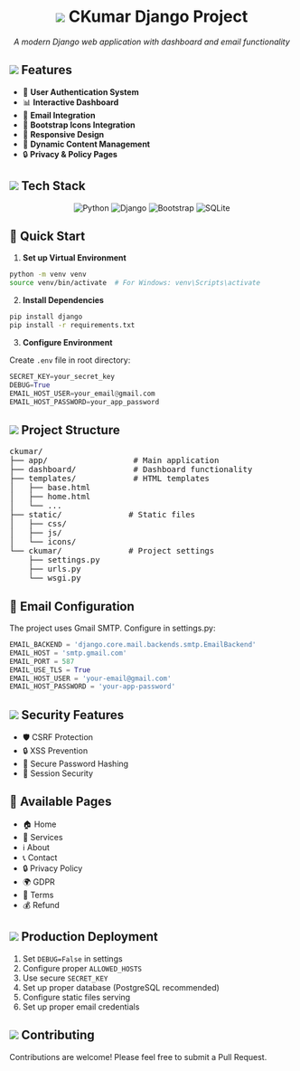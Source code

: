 <div align="center">
  <h1><img src="https://img.icons8.com/color/48/000000/rocket.png"/> CKumar Django Project</h1>
  <p><em>A modern Django web application with dashboard and email functionality</em></p>
</div>

<h2><img src="https://img.icons8.com/color/28/000000/star.png"/> Features</h2>

<ul>
  <li>🔐 <strong>User Authentication System</strong></li>
  <li>📊 <strong>Interactive Dashboard</strong></li>
  <li>📧 <strong>Email Integration</strong></li>
  <li>🎨 <strong>Bootstrap Icons Integration</strong></li>
  <li>📱 <strong>Responsive Design</strong></li>
  <li>📑 <strong>Dynamic Content Management</strong></li>
  <li>🔒 <strong>Privacy & Policy Pages</strong></li>
</ul>

<h2><img src="https://img.icons8.com/color/28/000000/maintenance.png"/> Tech Stack</h2>

<p align="center">
  <img src="https://img.shields.io/badge/Python-3776AB?style=for-the-badge&logo=python&logoColor=white" alt="Python"/>
  <img src="https://img.shields.io/badge/Django-092E20?style=for-the-badge&logo=django&logoColor=white" alt="Django"/>
  <img src="https://img.shields.io/badge/Bootstrap-7952B3?style=for-the-badge&logo=bootstrap&logoColor=white" alt="Bootstrap"/>
  <img src="https://img.shields.io/badge/SQLite-003B57?style=for-the-badge&logo=sqlite&logoColor=white" alt="SQLite"/>
</p>

<h2>🚀 Quick Start</h2>

<ol>
  <li><strong>Set up Virtual Environment</strong></li>
</ol>

```bash
python -m venv venv
source venv/bin/activate  # For Windows: venv\Scripts\activate
```

<ol start="2">
  <li><strong>Install Dependencies</strong></li>
</ol>

```bash
pip install django
pip install -r requirements.txt
```

<ol start="3">
  <li><strong>Configure Environment</strong></li>
</ol>

<p>Create <code>.env</code> file in root directory:</p>

```python
SECRET_KEY=your_secret_key
DEBUG=True
EMAIL_HOST_USER=your_email@gmail.com
EMAIL_HOST_PASSWORD=your_app_password
```

<h2><img src="https://img.icons8.com/color/28/000000/folder-tree.png"/> Project Structure</h2>

<pre>
ckumar/
├── app/                  # Main application
├── dashboard/            # Dashboard functionality
├── templates/            # HTML templates
│   ├── base.html
│   ├── home.html
│   └── ...
├── static/              # Static files
│   ├── css/
│   ├── js/
│   └── icons/
└── ckumar/              # Project settings
    ├── settings.py
    ├── urls.py
    └── wsgi.py
</pre>

<h2>📨 Email Configuration</h2>

<p>The project uses Gmail SMTP. Configure in settings.py:</p>

```python
EMAIL_BACKEND = 'django.core.mail.backends.smtp.EmailBackend'
EMAIL_HOST = 'smtp.gmail.com'
EMAIL_PORT = 587
EMAIL_USE_TLS = True
EMAIL_HOST_USER = 'your-email@gmail.com'
EMAIL_HOST_PASSWORD = 'your-app-password'
```

<h2><img src="https://img.icons8.com/color/28/000000/security-checked.png"/> Security Features</h2>

<ul>
  <li>🛡️ CSRF Protection</li>
  <li>🔒 XSS Prevention</li>
  <li>🔑 Secure Password Hashing</li>
  <li>📍 Session Security</li>
</ul>

<h2>📄 Available Pages</h2>

<ul>
    <li>🏠 Home</li>
    <li>💼 Services</li>
    <li>ℹ️ About</li>
    <li>📞 Contact</li>
    <li>🔒 Privacy Policy</li>
    <li>🌍 GDPR</li>
    <li>📜 Terms</li>
    <li>💰 Refund</li>
</ul>

<h2><img src="https://img.icons8.com/color/28/000000/rocket.png"/> Production Deployment</h2>

<ol>
  <li>Set <code>DEBUG=False</code> in settings</li>
  <li>Configure proper <code>ALLOWED_HOSTS</code></li>
  <li>Use secure <code>SECRET_KEY</code></li>
  <li>Set up proper database (PostgreSQL recommended)</li>
  <li>Configure static files serving</li>
  <li>Set up proper email credentials</li>
</ol>

<h2><img src="https://img.icons8.com/color/28/000000/collaboration.png"/> Contributing</h2>

<p>Contributions are welcome! Please feel free to submit a Pull Request.</p>


